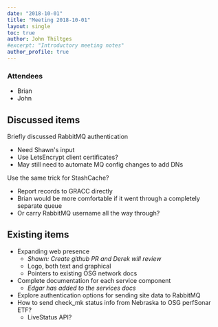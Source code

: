 ```yaml
---
date: "2018-10-01"
title: "Meeting 2018-10-01"
layout: single
toc: true
author: John Thiltges
#excerpt: "Introductory meeting notes"
author_profile: true
---
```


### Attendees
- Brian
- John

Discussed items
---------------

Briefly discussed RabbitMQ authentication
- Need Shawn's input
- Use LetsEncrypt client certificates?
- May still need to automate MQ config changes to add DNs

Use the same trick for StashCache?
- Report records to GRACC directly
- Brian would be more comfortable if it went through a completely separate queue
- Or carry RabbitMQ username all the way through?

Existing items
--------------
- Expanding web presence
  - *Shawn: Create github PR and Derek will review*
  - Logo, both text and graphical
  - Pointers to existing OSG network docs
- Complete documentation for each service component
  - *Edgar has added to the services docs*
- Explore authentication options for sending site data to RabbitMQ
- How to send check_mk status info from Nebraska to OSG perfSonar ETF?
    - LiveStatus API?

